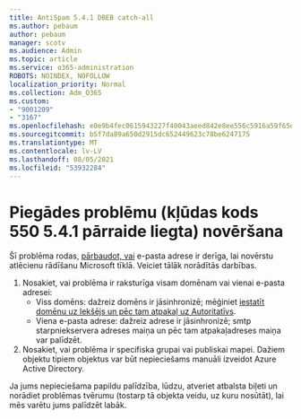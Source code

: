 ```yaml
---
title: AntiSpam 5.4.1 DBEB catch-all
ms.author: pebaum
author: pebaum
manager: scotv
ms.audience: Admin
ms.topic: article
ms.service: o365-administration
ROBOTS: NOINDEX, NOFOLLOW
localization_priority: Normal
ms.collection: Adm_O365
ms.custom:
- "9001209"
- "3167"
ms.openlocfilehash: e0e9b4fec0615943227f40043aeed842e8ee556c5916a59f65e79ce121ec9547
ms.sourcegitcommit: b5f7da89a650d2915dc652449623c78be6247175
ms.translationtype: MT
ms.contentlocale: lv-LV
ms.lasthandoff: 08/05/2021
ms.locfileid: "53932284"
---
```

# <a name="fix-delivery-issues-for-error-code-550-541-relay-access-denied"></a>Piegādes problēmu (kļūdas kods 550 5.4.1 pārraide liegta) novēršana

Šī problēma rodas, [pārbaudot, vai](https://docs.microsoft.com/exchange/mail-flow-best-practices/use-directory-based-edge-blocking) e-pasta adrese ir derīga, lai novērstu atlēcienu rādīšanu Microsoft tīklā. Veiciet tālāk norādītās darbības.

1. Nosakiet, vai problēma ir raksturīga visam domēnam vai vienai e-pasta adresei:
    - Viss domēns: dažreiz domēns ir jāsinhronizē; mēģiniet [iestatīt domēnu uz Iekšējs un pēc tam atpakaļ uz Autoritatīvs](https://docs.microsoft.com/exchange/mail-flow-best-practices/manage-accepted-domains/manage-accepted-domains).
    - Viena e-pasta adrese: dažreiz adrese ir jāsinhronizē; smtp starpniekservera adreses maiņa un pēc tam atpakaļadreses maiņa var palīdzēt.
2. Nosakiet, vai problēma ir specifiska grupai vai publiskai mapei. Dažiem objektu tipiem objektus var būt nepieciešams manuāli izveidot Azure Active Directory.

Ja jums nepieciešama papildu palīdzība, lūdzu, atveriet atbalsta biļeti un norādiet problēmas tvērumu (tostarp tā objekta veidu, uz kuru nosūtāt), lai mēs varētu jums palīdzēt labāk.
